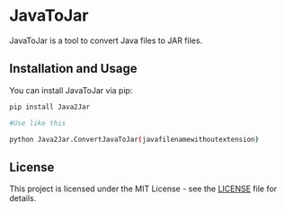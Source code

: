 # JavaToJar

JavaToJar is a tool to convert Java files to JAR files.

## Installation and Usage

You can install JavaToJar via pip:

```bash
pip install Java2Jar

#Use like this

python Java2Jar.ConvertJavaToJar(javafilenamewithoutextension)
```
## License

This project is licensed under the MIT License - see the [LICENSE](LICENSE) file for details.